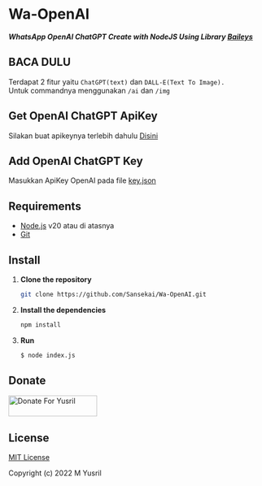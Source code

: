 # Wa-OpenAI

***WhatsApp OpenAI ChatGPT Create with NodeJS Using Library [Baileys](https://github.com/WhiskeySockets/Baileys)***

## BACA DULU
Terdapat 2 fitur yaitu ```ChatGPT(text)``` dan ```DALL-E(Text To Image).```<br>Untuk commandnya menggunakan ```/ai``` dan ```/img```

## Get OpenAI ChatGPT ApiKey
Silakan buat apikeynya terlebih dahulu [Disini](https://beta.openai.com/account/api-keys)

## Add OpenAI ChatGPT Key ##
Masukkan ApiKey OpenAI pada file [key.json](https://github.com/Sansekai/Wa-OpenAI/blob/main/key.json#L2)

## Requirements
- [Node.js](https://nodejs.org/en/download/) v20 atau di atasnya
- [Git](https://git-scm.com/downloads)

## Install

1. **Clone the repository**
   ```sh
   git clone https://github.com/Sansekai/Wa-OpenAI.git
   ```
2. **Install the dependencies**
   ```sh
   npm install
   ```

3. **Run**
   ```bash
   $ node index.js
   ```

## Donate
<a href="https://saweria.co/Sansekai" target="_blank"><img src="https://user-images.githubusercontent.com/26188697/180601310-e82c63e4-412b-4c36-b7b5-7ba713c80380.png" alt="Donate For Yusril" height="41" width="174"></a>

## License
[MIT License](https://github.com/Sansekai/Wa-OpenAI/blob/main/LICENSE)

Copyright (c) 2022 M Yusril
